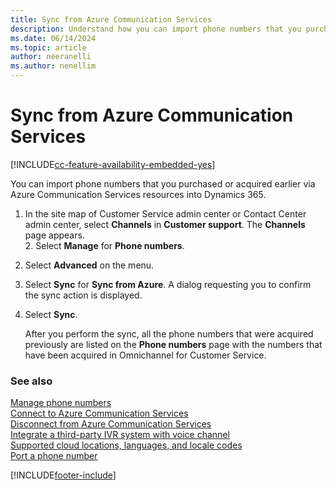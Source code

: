 ```yaml
---
title: Sync from Azure Communication Services
description: Understand how you can import phone numbers that you purchased or acquired earlier via Azure Communication Services resources into Dynamics 365 Contact Center.
ms.date: 06/14/2024
ms.topic: article
author: neeranelli
ms.author: nenellim
---
```


# Sync from Azure Communication Services

[!INCLUDE[cc-feature-availability-embedded-yes](../../includes/cc-feature-availability-embedded-yes.md)]

You can import phone numbers that you purchased or acquired earlier via Azure Communication Services resources into Dynamics 365. 

1. In the site map of Customer Service admin center or Contact Center admin center, select **Channels** in **Customer support**. The **Channels** page appears.    
    2. Select **Manage** for **Phone numbers**.
2. Select **Advanced** on the menu.
3. Select **Sync** for **Sync from Azure**. A dialog requesting you to confirm the sync action is displayed.
4. Select **Sync**.

   After you perform the sync, all the phone numbers that were acquired previously are listed on the **Phone numbers** page with the numbers that have been acquired in Omnichannel for Customer Service.

### See also
 
[Manage phone numbers](voice-channel-manage-phone-numbers.md)  
[Connect to Azure Communication Services](voice-channel-acs-resource.md)  
[Disconnect from Azure Communication Services](voice-channel-disconnect-from-acs.md)  
[Integrate a third-party IVR system with voice channel](voice-channel-contextual-transfer-external-ivr.md)  
[Supported cloud locations, languages, and locale codes](voice-channel-region-availability.md)  
[Port a phone number](/azure/communication-services/quickstarts/telephony/port-phone-number)  

[!INCLUDE[footer-include](../../includes/footer-banner.md)]
